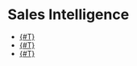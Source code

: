 # Sales Intelligence

- [{#T}](./use-analitics-for-add-lead.md)
- [{#T}](./use-analitics-for-add-contact.md)
- [{#T}](./info-to-analitics.md)